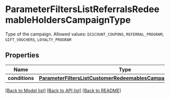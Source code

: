 # ParameterFiltersListReferralsRedeemableHoldersCampaignType

Type of the campaign. Allowed values: `DISCOUNT_COUPONS`, `REFERRAL_PROGRAM`, `GIFT_VOUCHERS`, `LOYALTY_PROGRAM`

## Properties

Name | Type | Description | Notes
------------ | ------------- | ------------- | -------------
**conditions** | [**ParameterFiltersListCustomerRedeemablesCampaignTypeConditions**](ParameterFiltersListCustomerRedeemablesCampaignTypeConditions.md) |  | [optional] 

[[Back to Model list]](../README.md#documentation-for-models) [[Back to API list]](../README.md#documentation-for-api-endpoints) [[Back to README]](../README.md)


